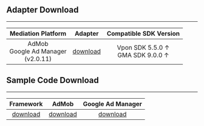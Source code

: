 <!-- ## SDK Download (Version: {{site.i_version}})
---

| Framework SDK <br>|
| :------------:|
| [download][2] | -->



## Adapter Download
---

| Mediation Platform | Adapter | Compatible SDK Version|
|:------------------:|:-------:|:---:|
| AdMob <br> Google Ad Manager <br> (v2.0.11) | [download][4] | Vpon SDK 5.5.0 ↑ <br> GMA SDK 9.0.0 ↑ | 
 
 
## Sample Code Download
---

| Framework     | AdMob         | Google Ad Manager |
|:-------------:|:-------------:|:-----------------:|
| [download][7] | [download][8] | [download][9]     |


[2]: https://m.vpon.com/sdk/ios/VpadnSDKiOS-5.6.1.zip
[4]: https://github.com/vpon-sdk/Vpon-mobile-ios-examples/tree/master/Adapter/AdMobAdapter
[7]: https://github.com/vpon-sdk/Vpon-mobile-ios-examples/tree/master/FrameworkExample
[8]: https://github.com/vpon-sdk/Vpon-mobile-ios-examples/tree/master/Mediation/AdMobExample
[9]: https://github.com/vpon-sdk/Vpon-mobile-ios-examples/tree/master/Mediation/DFPExample